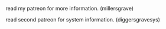 read my patreon for more information. (millersgrave)

read second patreon for system information. (diggersgravesys)
